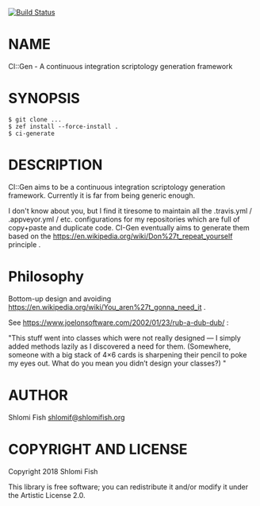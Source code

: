[![Build Status](https://travis-ci.org/shlomif/perl6-CI-Gen.svg?branch=master)](https://travis-ci.org/shlomif/perl6-CI-Gen)

NAME
====

CI::Gen - A continuous integration scriptology generation framework

SYNOPSIS
========

    $ git clone ...
    $ zef install --force-install .
    $ ci-generate

DESCRIPTION
===========

CI::Gen aims to be a continuous integration scriptology generation framework. Currently it is far from being generic enough.

I don't know about you, but I find it tiresome to maintain all the .travis.yml / .appveyor.yml / etc. configurations for my repositories which are full of copy+paste and duplicate code. CI-Gen eventually aims to generate them based on the https://en.wikipedia.org/wiki/Don%27t_repeat_yourself principle .

Philosophy
==========

Bottom-up design and avoiding https://en.wikipedia.org/wiki/You_aren%27t_gonna_need_it .

See https://www.joelonsoftware.com/2002/01/23/rub-a-dub-dub/ :

"This stuff went into classes which were not really designed — I simply added methods lazily as I discovered a need for them. (Somewhere, someone with a big stack of 4×6 cards is sharpening their pencil to poke my eyes out. What do you mean you didn’t design your classes?) "

AUTHOR
======

Shlomi Fish <shlomif@shlomifish.org>

COPYRIGHT AND LICENSE
=====================

Copyright 2018 Shlomi Fish

This library is free software; you can redistribute it and/or modify it under the Artistic License 2.0.

